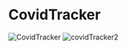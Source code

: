 # CovidTracker
![CovidTracker](https://user-images.githubusercontent.com/62591280/104084343-152abc80-526c-11eb-9675-646b204f7ab9.jpeg)
![covidTracker2](https://user-images.githubusercontent.com/62591280/104084345-1a880700-526c-11eb-8f46-739368e069a9.jpeg)
